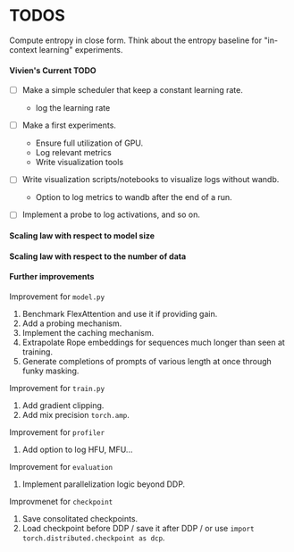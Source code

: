# TODOS

Compute entropy in close form.
Think about the entropy baseline for "in-context learning" experiments.

#### Vivien's Current TODO

- [ ] Make a simple scheduler that keep a constant learning rate.
    - log the learning rate

- [ ] Make a first experiments.
    - Ensure full utilization of GPU.
    - Log relevant metrics
    - Write visualization tools

- [ ] Write visualization scripts/notebooks to visualize logs without wandb.
    - Option to log metrics to wandb after the end of a run.

- [ ] Implement a probe to log activations, and so on.

#### Scaling law with respect to model size

#### Scaling law with respect to the number of data

#### Further improvements
Improvement for `model.py`
1. Benchmark FlexAttention and use it if providing gain.
1. Add a probing mechanism.
1. Implement the caching mechanism.
1. Extrapolate Rope embeddings for sequences much longer than seen at training.
1. Generate completions of prompts of various length at once through funky masking.

Improvement for `train.py`
1. Add gradient clipping.
1. Add mix precision `torch.amp`.

Improvement for `profiler`
1. Add option to log HFU, MFU...

Improvement for `evaluation`
1. Implement parallelization logic beyond DDP.

Improvmenet for `checkpoint`
1. Save consolitated checkpoints.
1. Load checkpoint before DDP / save it after DDP / or use `import torch.distributed.checkpoint as dcp`.